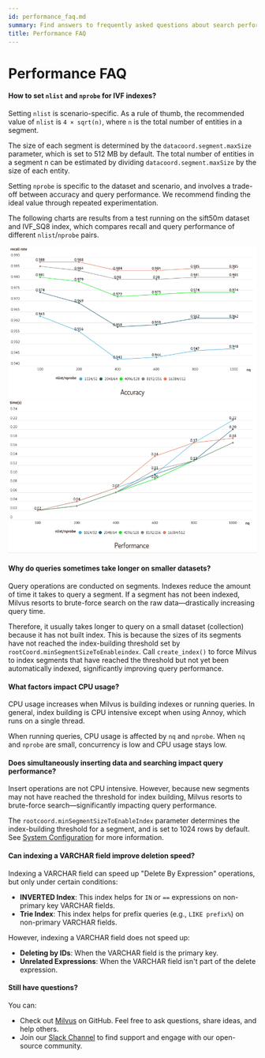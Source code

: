 ```yaml
---
id: performance_faq.md
summary: Find answers to frequently asked questions about search performance, performance enhancements, and other performance related issues.
title: Performance FAQ
---
```


# Performance FAQ


#### How to set `nlist` and `nprobe` for IVF indexes?

Setting `nlist` is scenario-specific. As a rule of thumb, the recommended value of `nlist` is `4 × sqrt(n)`, where `n` is the total number of entities in a segment.

The size of each segment is determined by the `datacoord.segment.maxSize` parameter, which is set to 512 MB by default. The total number of entities in a segment n can be estimated by dividing `datacoord.segment.maxSize` by the size of each entity.

Setting `nprobe` is specific to the dataset and scenario, and involves a trade-off between accuracy and query performance. We recommend finding the ideal value through repeated experimentation.

The following charts are results from a test running on the sift50m dataset and IVF_SQ8 index, which compares recall and query performance of different `nlist`/`nprobe` pairs.

![Accuracy test](../../../assets/accuracy_nlist_nprobe.png "Accuracy test.")
![Performance test](../../../assets/performance_nlist_nprobe.png "Performance test.")

#### Why do queries sometimes take longer on smaller datasets?

Query operations are conducted on segments. Indexes reduce the amount of time it takes to query a segment. If a segment has not been indexed, Milvus resorts to brute-force search on the raw data—drastically increasing query time.

Therefore, it usually takes longer to query on a small dataset (collection) because it has not built index. This is because the sizes of its segments have not reached the index-building threshold set by `rootCoord.minSegmentSizeToEnableindex`. Call `create_index()` to force Milvus to index segments that have reached the threshold but not yet been automatically indexed, significantly improving query performance.


#### What factors impact CPU usage?

CPU usage increases when Milvus is building indexes or running queries. In general, index building is CPU intensive except when using Annoy, which runs on a single thread.

When running queries, CPU usage is affected by `nq` and `nprobe`. When `nq` and `nprobe` are small, concurrency is low and CPU usage stays low.

#### Does simultaneously inserting data and searching impact query performance?

Insert operations are not CPU intensive. However, because new segments may not have reached the threshold for index building, Milvus resorts to brute-force search—significantly impacting query performance.

The `rootcoord.minSegmentSizeToEnableIndex` parameter determines the index-building threshold for a segment, and is set to 1024 rows by default. See [System Configuration](system_configuration.md) for more information.

#### Can indexing a VARCHAR field improve deletion speed?

Indexing a VARCHAR field can speed up "Delete By Expression" operations, but only under certain conditions:

- **INVERTED Index**: This index helps for `IN` or `==` expressions on non-primary key VARCHAR fields.
- **Trie Index**: This index helps for prefix queries (e.g., `LIKE prefix%`) on non-primary VARCHAR fields.

However, indexing a VARCHAR field does not speed up:

- **Deleting by IDs**: When the VARCHAR field is the primary key.
- **Unrelated Expressions**: When the VARCHAR field isn't part of the delete expression.

#### Still have questions?

You can:

- Check out [Milvus](https://github.com/milvus-io/milvus/issues) on GitHub. Feel free to ask questions, share ideas, and help others.
- Join our [Slack Channel](https://join.slack.com/t/milvusio/shared_invite/enQtNzY1OTQ0NDI3NjMzLWNmYmM1NmNjOTQ5MGI5NDhhYmRhMGU5M2NhNzhhMDMzY2MzNDdlYjM5ODQ5MmE3ODFlYzU3YjJkNmVlNDQ2ZTk) to find support and engage with our open-source community.
